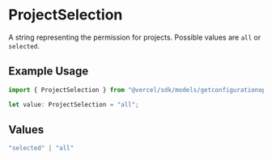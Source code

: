 # ProjectSelection

A string representing the permission for projects. Possible values are `all` or `selected`.

## Example Usage

```typescript
import { ProjectSelection } from "@vercel/sdk/models/getconfigurationop.js";

let value: ProjectSelection = "all";
```

## Values

```typescript
"selected" | "all"
```